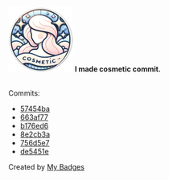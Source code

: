 <img src="https://github.com/my-badges/my-badges/blob/master/badges/cosmetic-commit/cosmetic-commit.png?raw=true" alt="I made cosmetic commit." title="I made cosmetic commit." width="128">
<strong>I made cosmetic commit.</strong>
<br><br>

Commits:

- <a href="https://github.com/qoomon/actions--create-commit/commit/57454ba3fce7812e1708e9c73fe64f7ace0058de">57454ba</a>
- <a href="https://github.com/qoomon/actions--create-tag/commit/663af778725853080d32c2c3fed580b88377e555">663af77</a>
- <a href="https://github.com/qoomon/actions--template/commit/b176ed646e73dd477acb0b3cda2161fe307e1b8a">b176ed6</a>
- <a href="https://github.com/qoomon/actions--create-commit/commit/8e2cb3aa72c8e150d7abe114917813c4716264ee">8e2cb3a</a>
- <a href="https://github.com/qoomon/git-conventional-commits/commit/756d5e757ad8a91c07b75f22cd8ec6fcbcfd0a3d">756d5e7</a>
- <a href="https://github.com/qoomon/git-conventional-commits/commit/de5451e0d63286a57d0f6ecdb88470fee9333a29">de5451e</a>


Created by <a href="https://github.com/my-badges/my-badges">My Badges</a>